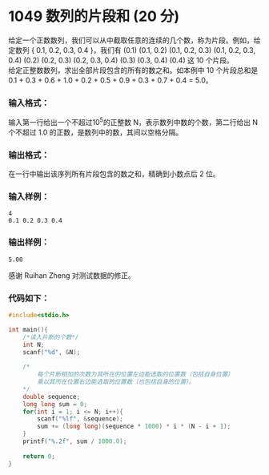 # 1049 数列的片段和 (20 分)
给定一个正数数列，我们可以从中截取任意的连续的几个数，称为片段。例如，给定数列 { 0.1, 0.2, 0.3, 0.4 }，我们有 (0.1) (0.1, 0.2) (0.1, 0.2, 0.3) (0.1, 0.2, 0.3, 0.4) (0.2) (0.2, 0.3) (0.2, 0.3, 0.4) (0.3) (0.3, 0.4) (0.4) 这 10 个片段。<br/>
给定正整数数列，求出全部片段包含的所有的数之和。如本例中 10 个片段总和是 0.1 + 0.3 + 0.6 + 1.0 + 0.2 + 0.5 + 0.9 + 0.3 + 0.7 + 0.4 = 5.0。
### 输入格式：
输入第一行给出一个不超过$10^5$的正整数 N，表示数列中数的个数，第二行给出 N 个不超过 1.0 的正数，是数列中的数，其间以空格分隔。
### 输出格式：
在一行中输出该序列所有片段包含的数之和，精确到小数点后 2 位。
### 输入样例：
```
4
0.1 0.2 0.3 0.4
```
### 输出样例：
```
5.00
```
感谢 Ruihan Zheng 对测试数据的修正。

### 代码如下：
```c
#include<stdio.h>

int main(){
    /*读入片断的个数*/ 
    int N;
    scanf("%d", &N);
    
    /*
        每个片断相加的次数为其所在的位置左边能选取的位置数（包括自身位置）
        乘以其所在位置右边能选取的位置数（也包括自身的位置）。 
    */ 
    double sequence;
    long long sum = 0;
    for(int i = 1; i <= N; i++){
        scanf("%lf", &sequence);
        sum += (long long)(sequence * 1000) * i * (N - i + 1);
    }
    printf("%.2f", sum / 1000.0);
    
    return 0;
}
```